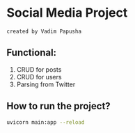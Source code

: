 # Social Media Project
```created by Vadim Papusha```

## Functional:

1. CRUD for posts
2. CRUD for users
3. Parsing from Twitter

## How to run the project?

```bash 
uvicorn main:app --reload
```
